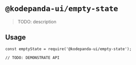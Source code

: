 # `@kodepanda-ui/empty-state`

> TODO: description

## Usage

```
const emptyState = require('@kodepanda-ui/empty-state');

// TODO: DEMONSTRATE API
```
